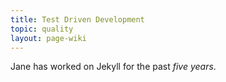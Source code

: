 ```yaml
---
title: Test Driven Development
topic: quality
layout: page-wiki
---
```

Jane has worked on Jekyll for the past *five years*.